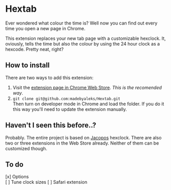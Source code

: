 # Hextab  
Ever wondered what colour the time is? Well now you can find out every time you open a new page in Chrome.  

This extension replaces your new tab page with a customizable hexclock. It, oviously, tells the time but also the colour by using the 24 hour clock as a hexcode. Pretty neat, right?

## How to install
There are two ways to add this extension:  
1. Visit the [extension page in Chrome Web Store](https://chrome.google.com/webstore/). _This is the recomended way_.
2. `git clone git@github.com:madebyaleks/Hextab.git`  
Then turn on developer mode in Chrome and load the folder. If you do it this way you'll need to update the extension manually.

## Haven't I seen this before..?
Probably. The entire project is based on [Jacopos](http://www.jacopocolo.com/) hexclock. There are also two or three extensions in the Web Store already. Neither of them can be customized though.

## To do
[x] Options  
[ ] Tune clock sizes
[ ] Safari extension  